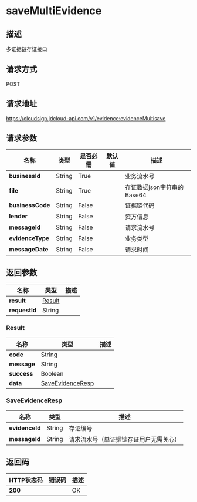 # saveMultiEvidence


## 描述
多证据链存证接口

## 请求方式
POST

## 请求地址
https://cloudsign.jdcloud-api.com/v1/evidence:evidenceMultisave


## 请求参数
|名称|类型|是否必需|默认值|描述|
|---|---|---|---|---|
|**businessId**|String|True| |业务流水号|
|**file**|String|True| |存证数据json字符串的Base64|
|**businessCode**|String|False| |证据链代码|
|**lender**|String|False| |资方信息|
|**messageId**|String|False| |请求流水号|
|**evidenceType**|String|False| |业务类型|
|**messageDate**|String|False| |请求时间|


## 返回参数
|名称|类型|描述|
|---|---|---|
|**result**|[Result](savemultievidence#result)| |
|**requestId**|String| |

### <div id="result">Result</div>
|名称|类型|描述|
|---|---|---|
|**code**|String| |
|**message**|String| |
|**success**|Boolean| |
|**data**|[SaveEvidenceResp](savemultievidence#saveevidenceresp)| |
### <div id="saveevidenceresp">SaveEvidenceResp</div>
|名称|类型|描述|
|---|---|---|
|**evidenceId**|String|存证编号|
|**messageId**|String|请求流水号（单证据链存证用户无需关心）|

## 返回码
|HTTP状态码|错误码|描述|
|---|---|---|
|**200**||OK|